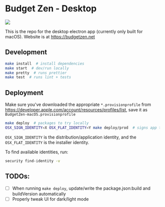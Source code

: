 # Budget Zen - Desktop

[![](https://github.com/BrunoBernardino/budgetzen-desktop/workflows/Run%20Tests/badge.svg)](https://github.com/BrunoBernardino/budgetzen-desktop/actions?workflow=Run+Tests)

This is the repo for the desktop electron app (currently only built for macOS). Website is at https://budgetzen.net

## Development

```bash
make install  # install dependencies
make start  # dev/run locally
make pretty  # runs prettier
make test  # runs lint + tests
```

## Deployment

Make sure you've downloaded the appropriate `*.provisionprofile` from https://developer.apple.com/account/resources/profiles/list, save it as `BudgetZen-macOS.provisionprofile`

```bash
make deploy  # packages to try locally
OSX_SIGN_IDENTITY=X OSX_FLAT_IDENTITY=Y make deploy/prod  # signs app to upload via Transporter (the generated .pkg inside the app folder, not make — that one's not signed, intentionally)
```

`OSX_SIGN_IDENTITY` is the distribution/application identity, and the `OSX_FLAT_IDENTITY` is the installer identity.

To find available identities, run:

```bash
security find-identity -v
```

## TODOs:

- [ ] When running `make deploy`, update/write the package.json:build and buildVersion automatically
- [ ] Properly tweak UI for dark/light mode
